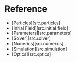 # Reference

- [Particles][src.particles]
- [Initial Field][src.initial_field]
- [Parameters][src.parameters]
- [Solver][src.solver]
- [Numerics][src.numerics]
- [Simulation][src.simulation]
- [Optics][src.optics]